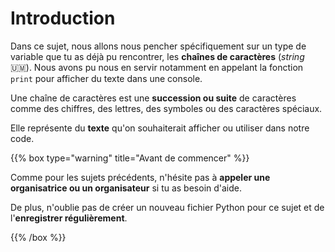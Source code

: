 # Introduction

Dans ce sujet, nous allons nous pencher spécifiquement sur un type de variable
que tu as déjà pu rencontrer, les **chaînes de caractères** (*string* 🇺🇲).
Nous avons pu nous en servir notamment en appelant la fonction `print` pour
afficher du texte dans une console.

Une chaîne de caractères est une **succession ou suite** de caractères comme des
chiffres, des lettres, des symboles ou des caractères spéciaux.

Elle représente du **texte** qu'on souhaiterait afficher ou utiliser dans notre
code.

{{% box type="warning" title="Avant de commencer" %}}

Comme pour les sujets précédents, n'hésite pas à **appeler une organisatrice ou un organisateur** si
tu as besoin d'aide.

De plus, n'oublie pas de créer un nouveau fichier Python pour ce sujet et de
l'**enregistrer régulièrement**.

{{% /box %}}
